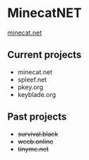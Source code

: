 # MinecatNET
[minecat.net](https://minecat.net)
## Current projects

* minecat.net
* spleef.net
* pkey.org
* keyblade.org

## Past projects

* ~~survival.black~~
* ~~weeb.online~~
* ~~tinymc.net~~
